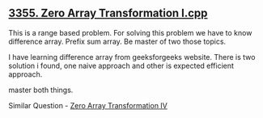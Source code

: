## [3355. Zero Array Transformation I.cpp]()

This is a range based problem. For solving this problem we have to know difference array. Prefix sum array.
Be master of two those topics.

I have learning difference array from geeksforgeeks website. There is two solution i found, one naive approach and other is expected efficient approach.


master both things.

Similar Question - [Zero Array Transformation IV]()